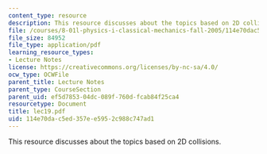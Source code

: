 ```yaml
---
content_type: resource
description: This resource discusses about the topics based on 2D collisions.
file: /courses/8-01l-physics-i-classical-mechanics-fall-2005/114e70dac5ed357ee5952c988c747ad1_lec19.pdf
file_size: 84952
file_type: application/pdf
learning_resource_types:
- Lecture Notes
license: https://creativecommons.org/licenses/by-nc-sa/4.0/
ocw_type: OCWFile
parent_title: Lecture Notes
parent_type: CourseSection
parent_uid: ef5d7853-04dc-089f-760d-fcab84f25ca4
resourcetype: Document
title: lec19.pdf
uid: 114e70da-c5ed-357e-e595-2c988c747ad1
---
```

This resource discusses about the topics based on 2D collisions.